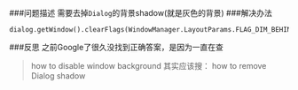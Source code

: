 ###问题描述
需要去掉`Dialog`的背景shadow(就是灰色的背景)
###解决办法

```
dialog.getWindow().clearFlags(WindowManager.LayoutParams.FLAG_DIM_BEHIND);
```

###反思
之前Google了很久没找到正确答案，是因为一直在查
> how to disable window background
其实应该搜：
> how to remove Dialog shadow